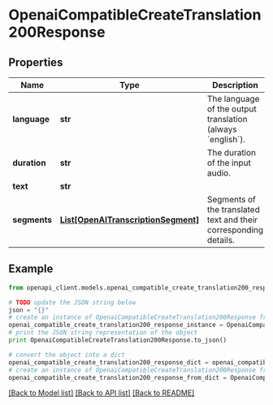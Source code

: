 # OpenaiCompatibleCreateTranslation200Response


## Properties
Name | Type | Description | Notes
------------ | ------------- | ------------- | -------------
**language** | **str** | The language of the output translation (always &#x60;english&#x60;). | 
**duration** | **str** | The duration of the input audio. | 
**text** | **str** |  | 
**segments** | [**List[OpenAITranscriptionSegment]**](OpenAITranscriptionSegment.md) | Segments of the translated text and their corresponding details. | [optional] 

## Example

```python
from openapi_client.models.openai_compatible_create_translation200_response import OpenaiCompatibleCreateTranslation200Response

# TODO update the JSON string below
json = "{}"
# create an instance of OpenaiCompatibleCreateTranslation200Response from a JSON string
openai_compatible_create_translation200_response_instance = OpenaiCompatibleCreateTranslation200Response.from_json(json)
# print the JSON string representation of the object
print OpenaiCompatibleCreateTranslation200Response.to_json()

# convert the object into a dict
openai_compatible_create_translation200_response_dict = openai_compatible_create_translation200_response_instance.to_dict()
# create an instance of OpenaiCompatibleCreateTranslation200Response from a dict
openai_compatible_create_translation200_response_from_dict = OpenaiCompatibleCreateTranslation200Response.from_dict(openai_compatible_create_translation200_response_dict)
```
[[Back to Model list]](../README.md#documentation-for-models) [[Back to API list]](../README.md#documentation-for-api-endpoints) [[Back to README]](../README.md)


